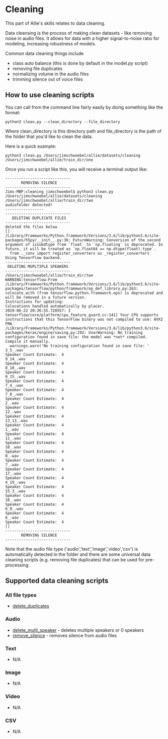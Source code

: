 # Cleaning

This part of Allie's skills relates to data cleaning.

Data cleansing is the process of making clean datasets - like removing noise in audio files. It allows for data with a higher signal-to-noise ratio for modeling, increasing robustness of models.

Common data cleaning things include
- class auto balance (this is done by default in the model.py script)
- removing file duplicates 
- normalizing volume in the audio files
- trimming silence out of voice files 

## How to use cleaning scripts

You can call from the command line fairly easily by doing something like the format:

```
python3 clean.py --clean_directory --file_directory
```

Where clean_directory is this directory path and file_directory is the path of the folder that you'd like to clean the data.

Here is a quick example:

```
python3 clean.py /Users/jimschwoebel/allie/datasets/cleaning /Users/jimschwoebel/allie/train_dir/one
```

Once you run a script like this, you will receive a terminal output like:
```
-----------------------------
       REMOVING SILENCE      
-----------------------------
Jims-MBP:cleaning jimschwoebel$ python3 clean.py /Users/jimschwoebel/allie/datasets/cleaning /Users/jimschwoebel/allie/train_dir/two
audiofolder detected!
-----------------
-----------------------------
   DELETING DUPLICATE FILES  
-----------------------------
deleted the files below
[]
/Library/Frameworks/Python.framework/Versions/3.6/lib/python3.6/site-packages/h5py/__init__.py:36: FutureWarning: Conversion of the second argument of issubdtype from `float` to `np.floating` is deprecated. In future, it will be treated as `np.float64 == np.dtype(float).type`.
  from ._conv import register_converters as _register_converters
Using TensorFlow backend.
-----------------------------
 DELETING MUPLTIPLE SPEAKERS 
-----------------------------
/Users/jimschwoebel/allie/train_dir/two
WARNING:tensorflow:From /Library/Frameworks/Python.framework/Versions/3.6/lib/python3.6/site-packages/tensorflow/python/framework/op_def_library.py:263: colocate_with (from tensorflow.python.framework.ops) is deprecated and will be removed in a future version.
Instructions for updating:
Colocations handled automatically by placer.
2019-06-22 20:36:55.720557: I tensorflow/core/platform/cpu_feature_guard.cc:141] Your CPU supports instructions that this TensorFlow binary was not compiled to use: AVX2 FMA
/Library/Frameworks/Python.framework/Versions/3.6/lib/python3.6/site-packages/keras/engine/saving.py:292: UserWarning: No training configuration found in save file: the model was *not* compiled. Compile it manually.
  warnings.warn('No training configuration found in save file: '
3_5_.wav
Speaker Count Estimate:  4
9_14_.wav
Speaker Count Estimate:  4
8_18_.wav
Speaker Count Estimate:  4
0_15_.wav
Speaker Count Estimate:  4
7_4_.wav
Speaker Count Estimate:  4
7_8_.wav
Speaker Count Estimate:  4
2_.wav
Speaker Count Estimate:  4
12_.wav
Speaker Count Estimate:  4
13_13_.wav
Speaker Count Estimate:  4
1_.wav
Speaker Count Estimate:  4
11_.wav
Speaker Count Estimate:  4
10_.wav
Speaker Count Estimate:  4
0_.wav
Speaker Count Estimate:  4
7_.wav
Speaker Count Estimate:  4
17_.wav
Speaker Count Estimate:  4
4_19_.wav
Speaker Count Estimate:  4
15_3_.wav
Speaker Count Estimate:  4
16_.wav
Speaker Count Estimate:  4
6_9_.wav
Speaker Count Estimate:  4
6_.wav
Speaker Count Estimate:  4
[]
-----------------------------
       REMOVING SILENCE      
-----------------------------
```

Note that the audio file type ('audio','text','image','video','csv') is automatically detected in the folder and there are some universal data cleaning scripts (e.g. removing file duplicates) that can be used for pre-processing.

## Supported data cleaning scripts 

### All file types 
* [delete_duplicates]()

### Audio 
* [delete_multi_speaker]() - deletes multiple speakers or 0 speakers 
* [remove_silence]() - removes silence from audio files 

### Text
* N/A 

### Image 
* N/A 

### Video
* N/A

### CSV
* N/A
